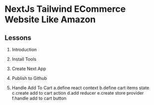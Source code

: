 # NextJs Tailwind ECommerce Website Like Amazon

## Lessons

1. Introduction
2. Install Tools
3. Create Next App
4. Publish to Github

5. Handle Add To Cart
   a.define react context
   b.define cart items state
   c.create add to cart action
   d.add reducer
   e.create store provider
   f.handle add to cart button
